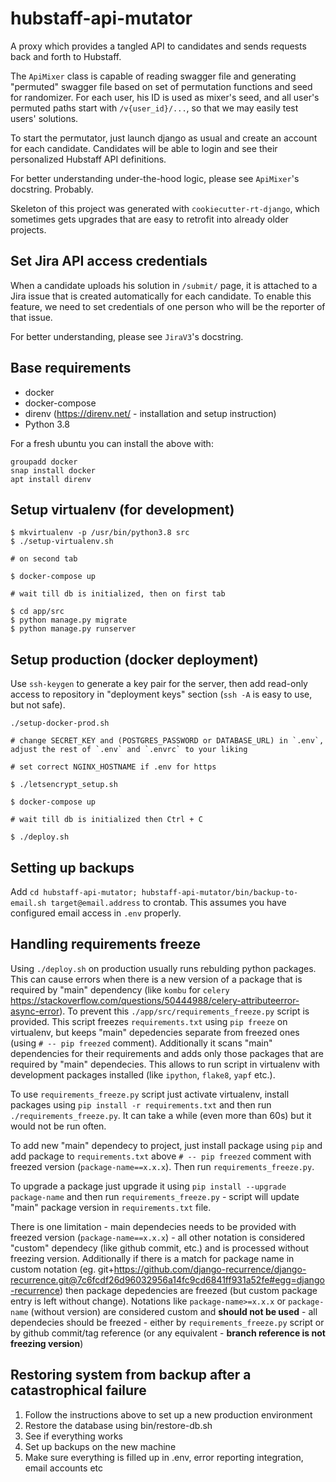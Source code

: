 hubstaff-api-mutator
===============================

A proxy which provides a tangled API to candidates and sends requests back and forth to Hubstaff.

The `ApiMixer` class is capable of reading swagger file and generating "permuted" swagger file based on
set of permutation functions and seed for randomizer. For each user, his ID is used as mixer's seed,
and all user's permuted paths start with `/v{user_id}/...`, so that we may easily test users' solutions.

To start the permutator, just launch django as usual and create an account for each candidate. Candidates
will be able to login and see their personalized Hubstaff API definitions.

For better understanding under-the-hood logic, please see `ApiMixer`'s docstring. Probably.



Skeleton of this project was generated with `cookiecutter-rt-django`, which sometimes gets upgrades that are easy to retrofit into already older projects.

Set Jira API access credentials
------------

When a candidate uploads his solution in `/submit/` page, it is attached to a Jira issue that is created automatically for each candidate.
To enable this feature, we need to set credentials of one person who will be the reporter of that issue.

For better understanding, please see `JiraV3`'s docstring.

Base requirements
------------

* docker
* docker-compose
* direnv (https://direnv.net/ - installation and setup instruction)
* Python 3.8

For a fresh ubuntu you can install the above with:
```
groupadd docker
snap install docker
apt install direnv
```


Setup virtualenv (for development)
----------------------------------

```
$ mkvirtualenv -p /usr/bin/python3.8 src
$ ./setup-virtualenv.sh

# on second tab

$ docker-compose up

# wait till db is initialized, then on first tab

$ cd app/src
$ python manage.py migrate
$ python manage.py runserver

```

Setup production (docker deployment)
------------------------------------

Use `ssh-keygen` to generate a key pair for the server, then add read-only access to repository in "deployment keys" section (`ssh -A` is easy to use, but not safe).

```
./setup-docker-prod.sh

# change SECRET_KEY and (POSTGRES_PASSWORD or DATABASE_URL) in `.env`, adjust the rest of `.env` and `.envrc` to your liking

# set correct NGINX_HOSTNAME if .env for https

$ ./letsencrypt_setup.sh

$ docker-compose up

# wait till db is initialized then Ctrl + C

$ ./deploy.sh

```


Setting up backups
------------------

Add `cd hubstaff-api-mutator; hubstaff-api-mutator/bin/backup-to-email.sh target@email.address` to crontab. This assumes you have configured email access in `.env` properly.


Handling requirements freeze
----------------------------

Using `./deploy.sh` on production usually runs rebulding python packages.
This can cause errors when there is a new version of a package that is required
by "main" dependency (like `kombu` for `celery` https://stackoverflow.com/questions/50444988/celery-attributeerror-async-error). To prevent this `./app/src/requirements_freeze.py`
script is provided. This script freezes `requirements.txt` using `pip freeze`
on virtualenv, but keeps "main" depedencies separate from freezed ones (using
`# -- pip freezed` comment). Additionally it scans "main" dependencies for their
requirements and adds only those packages that are required by "main" dependecies.
This allows to run script in virtualenv with development packages installed (like
`ipython`, `flake8`, `yapf` etc.).

To use `requirements_freeze.py` script just activate virtualenv, install packages
using `pip install -r requirements.txt` and then run `./requirements_freeze.py`.
It can take a while (even more than 60s) but it would not be run often.

To add new "main" dependecy to project, just install package using `pip` and
add package to `requirements.txt` above `# -- pip freezed` comment with freezed
version (`package-name==x.x.x`). Then run `requirements_freeze.py`.

To upgrade a package just upgrade it using `pip install --upgrade package-name`
and then run `requirements_freeze.py` - script will update "main" package version
in `requirements.txt` file.

There is one limitation - main dependecies needs to be provided with freezed version
(`package-name==x.x.x`) - all other notation is considered "custom" dependecy
(like github commit, etc.) and is processed without freezing version. Additionally
if there is a match for package name in custom notation (eg. git+https://github.com/django-recurrence/django-recurrence.git@7c6fcdf26d96032956a14fc9cd6841ff931a52fe#egg=django-recurrence)
then package depedencies are freezed (but custom package entry is left without change).
Notations like `package-name>=x.x.x` or `package-name` (without version) are considered
custom and **should not be used** - all dependecies should be freezed - either by
`requirements_freeze.py` script or by github commit/tag reference
(or any equivalent - **branch reference is not freezing version**)

Restoring system from backup after a catastrophical failure
-----------------------------------------------------------
1. Follow the instructions above to set up a new production environment
2. Restore the database using bin/restore-db.sh
3. See if everything works
4. Set up backups on the new machine
5. Make sure everything is filled up in .env, error reporting integration, email accounts etc

